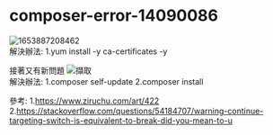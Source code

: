 # composer-error-14090086
![1653887208462](https://user-images.githubusercontent.com/22145676/170923760-c878241b-0a5c-44e9-912c-d8e6388dc29f.jpg)<br/>
解決辦法:
1.yum install -y ca-certificates -y

接著又有新問題
![擷取](https://user-images.githubusercontent.com/22145676/170924248-12656ce6-c996-42e8-86d7-1ccb2eb7babe.PNG)<br/>
解決辦法:
1.composer self-update
2.composer install

參考:
1.<a href="https://www.ziruchu.com/art/422">https://www.ziruchu.com/art/422</a>
2.<a href="https://stackoverflow.com/questions/54184707/warning-continue-targeting-switch-is-equivalent-to-break-did-you-mean-to-u">https://stackoverflow.com/questions/54184707/warning-continue-targeting-switch-is-equivalent-to-break-did-you-mean-to-u</a>
